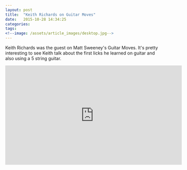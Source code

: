 ```yaml
---
layout: post
title:  "Keith Richards on Guitar Moves"
date:   2015-10-28 14:34:25
categories: 
tags: 
<!--image: /assets/article_images/desktop.jpg-->
---
```


Keith Richards was the guest on Matt Sweeney's Guitar Moves. It's pretty interesting to see Keith talk about the first licks he learned on guitar and also using a 5 string guitar.

<iframe width="560" height="315" src="https://www.youtube.com/embed/ceWWMfhAvD4" frameborder="0" allowfullscreen></iframe>


[fia]: http://fridayinamerica.com
[mjo]: http://themeanjeanoaks.com